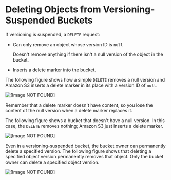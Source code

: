 # Deleting Objects from Versioning\-Suspended Buckets<a name="DeletingObjectsfromVersioningSuspendedBuckets"></a>

If versioning is suspended, a `DELETE` request:
+ Can only remove an object whose version ID is `null`

  Doesn't remove anything if there isn't a null version of the object in the bucket\.
+ Inserts a delete marker into the bucket\.

The following figure shows how a simple `DELETE` removes a null version and Amazon S3 inserts a delete marker in its place with a version ID of `null`\.

![\[Image NOT FOUND\]](http://docs.aws.amazon.com/AmazonS3/latest/dev/images/versioning_DELETE_versioningSuspended.png)

Remember that a delete marker doesn't have content, so you lose the content of the null version when a delete marker replaces it\.

The following figure shows a bucket that doesn't have a null version\. In this case, the `DELETE` removes nothing; Amazon S3 just inserts a delete marker\.

![\[Image NOT FOUND\]](http://docs.aws.amazon.com/AmazonS3/latest/dev/images/versioning_DELETE_versioningSuspendedNoNull.png)

Even in a versioning\-suspended bucket, the bucket owner can permanently delete a specified version\. The following figure shows that deleting a specified object version permanently removes that object\. Only the bucket owner can delete a specified object version\.

![\[Image NOT FOUND\]](http://docs.aws.amazon.com/AmazonS3/latest/dev/images/versioning_DELETE_versioningEnabled2.png)